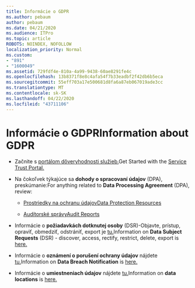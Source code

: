 ```yaml
---
title: Informácie o GDPR
ms.author: pebaum
author: pebaum
ms.date: 04/21/2020
ms.audience: ITPro
ms.topic: article
ROBOTS: NOINDEX, NOFOLLOW
localization_priority: Normal
ms.custom:
- "891"
- "1600049"
ms.assetid: 729fdf4e-810a-4a99-9438-60ae8291fe4c
ms.openlocfilehash: 13b8371f8e8c4afa54f7b33eadbf2f42db6b5eca
ms.sourcegitcommit: 55eff703a17e500681d8fa6a87eb067019ade3cc
ms.translationtype: MT
ms.contentlocale: sk-SK
ms.lasthandoff: 04/22/2020
ms.locfileid: "43711106"
---
```

# <a name="information-about-gdpr"></a><span data-ttu-id="e4e30-102">Informácie o GDPR</span><span class="sxs-lookup"><span data-stu-id="e4e30-102">Information about GDPR</span></span>

- <span data-ttu-id="e4e30-103">Začnite s [portálom dôveryhodnosti služieb.](https://servicetrust.microsoft.com/ViewPage/GDPRGetStarted)</span><span class="sxs-lookup"><span data-stu-id="e4e30-103">Get Started with the [Service Trust Portal.](https://servicetrust.microsoft.com/ViewPage/GDPRGetStarted)</span></span>

- <span data-ttu-id="e4e30-104">Na čokoľvek týkajúce sa **dohody o spracovaní údajov** (DPA), preskúmanie:</span><span class="sxs-lookup"><span data-stu-id="e4e30-104">For anything related to **Data Processing Agreement** (DPA), review:</span></span>

  - [<span data-ttu-id="e4e30-105">Prostriedky na ochranu údajov</span><span class="sxs-lookup"><span data-stu-id="e4e30-105">Data Protection Resources</span></span>](https://servicetrust.microsoft.com/ViewPage/TrustDocuments)

  - [<span data-ttu-id="e4e30-106">Audítorské správy</span><span class="sxs-lookup"><span data-stu-id="e4e30-106">Audit Reports</span></span>](https://servicetrust.microsoft.com/ViewPage/MSComplianceGuide)

- <span data-ttu-id="e4e30-107">Informácie o **požiadavkách dotknutej osoby** (DSR)-Objavte, prístup, opraviť, obmedziť, odstrániť, export je [tu.](https://docs.microsoft.com/microsoft-365/compliance/gdpr-dsr-office365)</span><span class="sxs-lookup"><span data-stu-id="e4e30-107">Information on **Data Subject Requests** (DSR) - discover, access, rectify, restrict, delete, export is [here.](https://docs.microsoft.com/microsoft-365/compliance/gdpr-dsr-office365)</span></span>

- <span data-ttu-id="e4e30-108">Informácie o **oznámení o porušení ochrany údajov** nájdete [tu.](https://servicetrust.microsoft.com/ViewPage/GDPRBreach)</span><span class="sxs-lookup"><span data-stu-id="e4e30-108">Information on **Data Breach Notification** is [here.](https://servicetrust.microsoft.com/ViewPage/GDPRBreach)</span></span>

- <span data-ttu-id="e4e30-109">Informácie o **umiestneniach údajov** nájdete [tu.](https://products.office.com/where-is-your-data-located?ms.officeurl=datamaps&amp;geo=All#All)</span><span class="sxs-lookup"><span data-stu-id="e4e30-109">Information on **data locations** is [here.](https://products.office.com/where-is-your-data-located?ms.officeurl=datamaps&amp;geo=All#All)</span></span>
